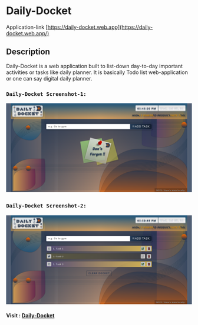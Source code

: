 # Daily-Docket

Application-link [https://daily-docket.web.app](https://daily-docket.web.app/)

## Description

Daily-Docket is a web application built to list-down day-to-day important activities or tasks like daily planner. It is basically Todo list web-application or one can say digital daily planner.

### `Daily-Docket Screenshot-1:`

![Daily-Docket-1](https://github.com/DalpatRathore/Daily-Docket/blob/main/daily-docket-1.png)

### `Daily-Docket Screenshot-2:`

![Daily-Docket-1](https://github.com/DalpatRathore/Daily-Docket/blob/main/daily-docket-2.png)

#### Visit : [Daily-Docket](https://daily-docket.web.app/)
